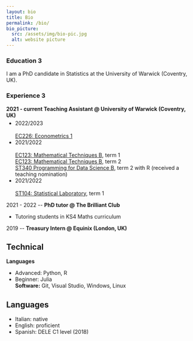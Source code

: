 ```yaml
---
layout: bio
title: Bio
permalink: /bio/
bio_picture:
  src: /assets/img/bio-pic.jpg
  alt: website picture
---
```

<h3>Education 3</h3>
<p>
  I am a PhD candidate in Statistics at the University of Warwick (Coventry, UK).
</p>

<h3>Experience 3</h3>
<p>
  <b> 2021 - current Teaching Assistant @ University of Warwick (Coventry, UK)</b>
  <ul style="margin-top:-10px;">
    <li> 2022/2023 </li> <br />
         <a href="https://warwick.ac.uk/fac/soc/economics/current/modules/ec226/">EC226: Econometrics 1</a> <br /> 
    <li> 2021/2022 </li> <br />
         <a href="https://warwick.ac.uk/fac/soc/economics/current/modules/ec123/">EC123: Mathematical Techniques B</a>, term 1 <br />
         <a href="https://warwick.ac.uk/fac/soc/economics/current/modules/ec124">EC123: Mathematical Techniques B</a>, term 2 <br />
         <a href="https://warwick.ac.uk/fac/sci/statistics/currentstudents/modules/st3/st340/">ST340 Programming for Data Science B</a>, term 2 with R (received a teaching nomination) <br />
    <li> 2021/2022 </li> <br />
         <a href="https://warwick.ac.uk/fac/sci/statistics/currentstudents/modules/st1/st104/">ST104: Statistical Laboratory</a>, term 1 <br />
  </ul>
</p>


2021 - 2022 -- **PhD tutor @ The Brilliant Club** <br>
* Tutoring students in KS4 Maths curriculum <br>

2019 -- **Treasury Intern @ Equinix (London, UK)** <br>


## Technical ##
**Languages**
* Advanced: Python, R
* Beginner: Julia <br>
**Software:** Git, Visual Studio, Windows, Linux


## Languages ##
* Italian: native 
* English: proficient
* Spanish: DELE C1 level (2018)


